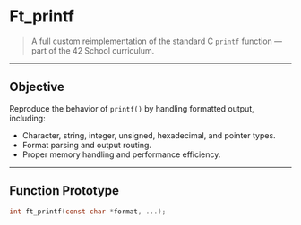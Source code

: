 # Ft_printf

> A full custom reimplementation of the standard C `printf` function — part of the 42 School curriculum.

---

## Objective

Reproduce the behavior of `printf()` by handling formatted output, including:
- Character, string, integer, unsigned, hexadecimal, and pointer types.
- Format parsing and output routing.
- Proper memory handling and performance efficiency.

---

## Function Prototype

```c
int ft_printf(const char *format, ...);
